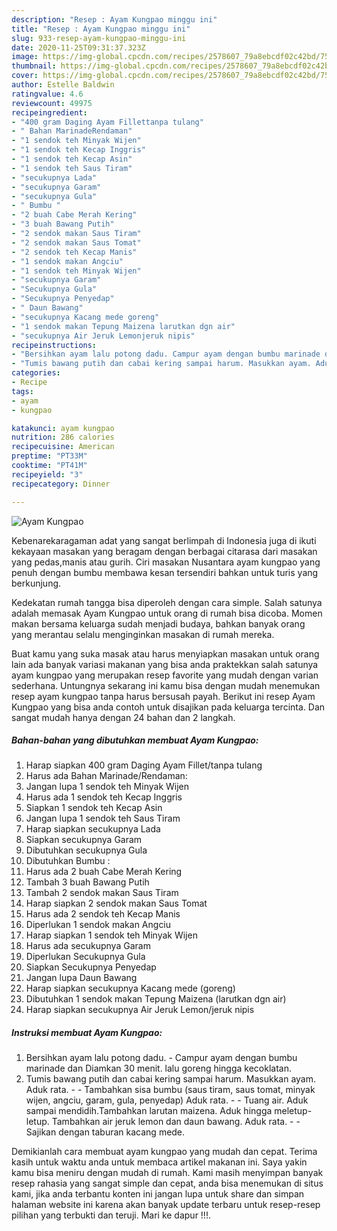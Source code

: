```yaml
---
description: "Resep : Ayam Kungpao minggu ini"
title: "Resep : Ayam Kungpao minggu ini"
slug: 933-resep-ayam-kungpao-minggu-ini
date: 2020-11-25T09:31:37.323Z
image: https://img-global.cpcdn.com/recipes/2578607_79a8ebcdf02c42bd/751x532cq70/ayam-kungpao-foto-resep-utama.jpg
thumbnail: https://img-global.cpcdn.com/recipes/2578607_79a8ebcdf02c42bd/751x532cq70/ayam-kungpao-foto-resep-utama.jpg
cover: https://img-global.cpcdn.com/recipes/2578607_79a8ebcdf02c42bd/751x532cq70/ayam-kungpao-foto-resep-utama.jpg
author: Estelle Baldwin
ratingvalue: 4.6
reviewcount: 49975
recipeingredient:
- "400 gram Daging Ayam Fillettanpa tulang"
- " Bahan MarinadeRendaman"
- "1 sendok teh Minyak Wijen"
- "1 sendok teh Kecap Inggris"
- "1 sendok teh Kecap Asin"
- "1 sendok teh Saus Tiram"
- "secukupnya Lada"
- "secukupnya Garam"
- "secukupnya Gula"
- " Bumbu "
- "2 buah Cabe Merah Kering"
- "3 buah Bawang Putih"
- "2 sendok makan Saus Tiram"
- "2 sendok makan Saus Tomat"
- "2 sendok teh Kecap Manis"
- "1 sendok makan Angciu"
- "1 sendok teh Minyak Wijen"
- "secukupnya Garam"
- "Secukupnya Gula"
- "Secukupnya Penyedap"
- " Daun Bawang"
- "secukupnya Kacang mede goreng"
- "1 sendok makan Tepung Maizena larutkan dgn air"
- "secukupnya Air Jeruk Lemonjeruk nipis"
recipeinstructions:
- "Bersihkan ayam lalu potong dadu. Campur ayam dengan bumbu marinade dan Diamkan 30 menit. lalu goreng hingga kecoklatan."
- "Tumis bawang putih dan cabai kering sampai harum. Masukkan ayam. Aduk rata.  Tambahkan sisa bumbu (saus tiram, saus tomat, minyak wijen, angciu, garam, gula, penyedap) Aduk rata.  Tuang air. Aduk sampai mendidih.Tambahkan larutan maizena. Aduk hingga meletup-letup. Tambahkan air jeruk lemon dan daun bawang. Aduk rata.  Sajikan dengan taburan kacang mede."
categories:
- Recipe
tags:
- ayam
- kungpao

katakunci: ayam kungpao 
nutrition: 286 calories
recipecuisine: American
preptime: "PT33M"
cooktime: "PT41M"
recipeyield: "3"
recipecategory: Dinner

---
```



![Ayam Kungpao](https://img-global.cpcdn.com/recipes/2578607_79a8ebcdf02c42bd/751x532cq70/ayam-kungpao-foto-resep-utama.jpg)

Kebenarekaragaman adat yang sangat berlimpah di Indonesia juga di ikuti kekayaan masakan yang beragam dengan berbagai citarasa dari masakan yang pedas,manis atau gurih. Ciri masakan Nusantara ayam kungpao yang penuh dengan bumbu membawa kesan tersendiri bahkan untuk turis yang berkunjung.


Kedekatan rumah tangga bisa diperoleh dengan cara simple. Salah satunya adalah memasak Ayam Kungpao untuk orang di rumah bisa dicoba. Momen makan bersama keluarga sudah menjadi budaya, bahkan banyak orang yang merantau selalu menginginkan masakan di rumah mereka.



Buat kamu yang suka masak atau harus menyiapkan masakan untuk orang lain ada banyak variasi makanan yang bisa anda praktekkan salah satunya ayam kungpao yang merupakan resep favorite yang mudah dengan varian sederhana. Untungnya sekarang ini kamu bisa dengan mudah menemukan resep ayam kungpao tanpa harus bersusah payah.
Berikut ini resep Ayam Kungpao yang bisa anda contoh untuk disajikan pada keluarga tercinta. Dan sangat mudah hanya dengan 24 bahan dan 2 langkah.


<!--inarticleads1-->

##### Bahan-bahan yang dibutuhkan membuat Ayam Kungpao:

1. Harap siapkan 400 gram Daging Ayam Fillet/tanpa tulang
1. Harus ada  Bahan Marinade/Rendaman:
1. Jangan lupa 1 sendok teh Minyak Wijen
1. Harus ada 1 sendok teh Kecap Inggris
1. Siapkan 1 sendok teh Kecap Asin
1. Jangan lupa 1 sendok teh Saus Tiram
1. Harap siapkan secukupnya Lada
1. Siapkan secukupnya Garam
1. Dibutuhkan secukupnya Gula
1. Dibutuhkan  Bumbu :
1. Harus ada 2 buah Cabe Merah Kering
1. Tambah 3 buah Bawang Putih
1. Tambah 2 sendok makan Saus Tiram
1. Harap siapkan 2 sendok makan Saus Tomat
1. Harus ada 2 sendok teh Kecap Manis
1. Diperlukan 1 sendok makan Angciu
1. Harap siapkan 1 sendok teh Minyak Wijen
1. Harus ada secukupnya Garam
1. Diperlukan Secukupnya Gula
1. Siapkan Secukupnya Penyedap
1. Jangan lupa  Daun Bawang
1. Harap siapkan secukupnya Kacang mede (goreng)
1. Dibutuhkan 1 sendok makan Tepung Maizena (larutkan dgn air)
1. Harap siapkan secukupnya Air Jeruk Lemon/jeruk nipis




<!--inarticleads2-->

##### Instruksi membuat  Ayam Kungpao:

1. Bersihkan ayam lalu potong dadu. - Campur ayam dengan bumbu marinade dan Diamkan 30 menit. lalu goreng hingga kecoklatan.
1. Tumis bawang putih dan cabai kering sampai harum. Masukkan ayam. Aduk rata. -  - Tambahkan sisa bumbu (saus tiram, saus tomat, minyak wijen, angciu, garam, gula, penyedap) Aduk rata. -  - Tuang air. Aduk sampai mendidih.Tambahkan larutan maizena. Aduk hingga meletup-letup. Tambahkan air jeruk lemon dan daun bawang. Aduk rata. -  - Sajikan dengan taburan kacang mede.




Demikianlah cara membuat ayam kungpao yang mudah dan cepat. Terima kasih untuk waktu anda untuk membaca artikel makanan ini. Saya yakin kamu bisa meniru dengan mudah di rumah. Kami masih menyimpan banyak resep rahasia yang sangat simple dan cepat, anda bisa menemukan di situs kami, jika anda terbantu konten ini jangan lupa untuk share dan simpan halaman website ini karena akan banyak update terbaru untuk resep-resep pilihan yang terbukti dan teruji. Mari ke dapur !!!. 
